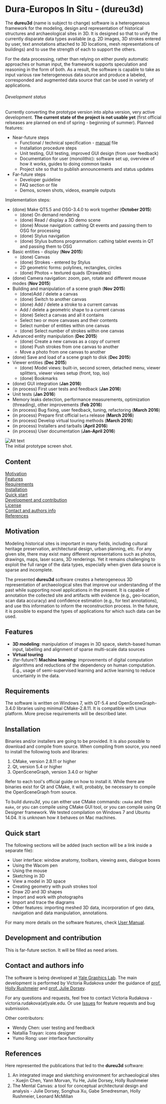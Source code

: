 # Dura-Europos In Situ - (dureu3d) 

The **dureu3d** (name is subject to change) software is a heterogeneous framework for the modeling, design and representation of historical structures and archaeological sites in 3D. It is designed so that to unify the currently disparate data types available (e.g. 2D images, 3D strokes entered by user, text annotations attached to 3D locations, mesh representations of buildings) and to use the strength of each to support the others. 

For the data processing, rather than relying on either purely automatic approaches or human input, the framework supports speculation and reasoning in the form of both. As a result, the software is capable to take as input various raw heterogeneous data source and produce a labeled, corresponded and augmented data source that can be used in variety of applications.

###### Development status

Currently converting the prototype version into alpha version, very active development. **The current state of the project is not usable yet** (first official relseases are planned on end of spring - beginning of summer). Planned features:
 
* Near-future steps
    * Functional / technical specification - [manual](https://github.com/vicrucann/dura-europos-insitu/blob/master/doc/manual.md) file
    * Installation procedure steps
    * Unit testing, GUI testing, improved GUI design (from user feedback)
    * Documentation for user (monolithic): software set up, overview of how it works, guides to doing common tasks
    * Project site so that to publish announcements and status updates
* Far-future steps
    * Developer guideline
    * FAQ section or file
    * Demos, screen shots, videos, example outputs

Implementation steps:
* (done) Make QT5.5 and OSG-3.4.0 to work together (**October 2015**)
    * (done) On demand rendering
    * (done) Read / display a 3D demo scene
    * (done) Mouse navigation: cathing Qt events and passing them to OSG for processing
    * (done) Stylus navigation
    * (done) Stylus buttons programmation: cathing tablet events in QT and passing them to OSG
* Basic entities - display (**Nov 2015**)
    * (done) Canvas
    * (done) Strokes - entered by Stylus
    * 2D geometric forms: polylines, rectangles, circles 
    * (done) Photos = textured quads (Drawables)
* (done) Camera navigation: zoom, pan, rotate and different mouse modes (**Nov 2015**)
* Building and manipulation of a scene graph (**Nov 2015**)
    * (done)Add / delete a canvas
    * (done) Switch to another canvas
    * (done) Add / delete a stroke to a current canvas
    * Add / delete a geometric shape to a current canvas
    * (done) Select a canvas and all it contains
    * Select two or more canvases and their contents
    * Select number of entities within one canvas
    * (done) Select number of strokes within one canvas
* Advanced entity manipulation (**Dec 2015**)
    * (done) Create a new canvas as a copy of current
    * (done) Push strokes from one canvas to another
    * Move a photo from one canvas to another
* (done) Save and load of a scene graph to disk (**Dec 2015**)
* Viewer entities (**Dec 2015**)
    * (done) Model views: built-in, second screen, detached menu, viewer splitters, viewer views setup (front, top, iso)
    * (done) Bookmarks
* (done) GUI integration (**Jan 2016**)
* (in process) First user tests and feedback (**Jan 2016**)
* Unit tests (**Jan 2016**)
* Memory leaks detection, performance measurements, optimization (threading), other improvements (**Feb 2016**)
* (in process) Bug fixing, user feedback, tuning, refactoring (**March 2016**)
* (in process) Prepare first official `beta` release (**March 2016**)
* (in process) Develop virtual touring methods (**March 2016**)
* (in process) Installers and tarballs (**April 2016**)
* (in process) User documentation (**Jan-April 2016**)

![Alt text](https://github.com/vicrucann/dura-europos-insitu/blob/master/doc/gui-orig.png "Prototype GUI screenshot")  
The initial prototype screen shot.

## Content
[Motivation](https://github.com/vicrucann/dura-europos-insitu/#motivation)  
[Features](https://github.com/vicrucann/dura-europos-insitu/#features)  
[Requirements](https://github.com/vicrucann/dura-europos-insitu/#requirements)  
[Installation](https://github.com/vicrucann/dura-europos-insitu/#installation)  
[Quick start](https://github.com/vicrucann/dura-europos-insitu/#quick-start)  
[Development and contribution](https://github.com/vicrucann/dura-europos-insitu/#development-and-contribution)  
[License](https://github.com/vicrucann/dura-europos-insitu/#license)  
[Contact and authors info](https://github.com/vicrucann/dura-europos-insitu/#contact-and-authors-info)  
[References](https://github.com/vicrucann/dura-europos-insitu/#references)  

## Motivation

Modeling historical sites is important in many fields, including cultural heritage preservation, architectural design, urban planning, etc. For any given site, there may exist many different representations such as photos, drawings, maps, laser scans, 3D renderings. Yet it remains challenging to exploit the full range of the data types, especially when given data source is sparse and incomplete.

The presented **dureu3d** software creates a heterogeneous 3D representation of archaeological sites that improve our understanding of the past while supporting novel applications in the present. It is capable of annotation the collected site and artifacts with evidence (e.g., geo-location, scan data accuracy) and confidence estimation (e.g., for text annotations), and use this information to inform the reconstruction process. In the future, it is possible to expand the types of applications for which such data can be used.

## Features

* **3D modeling**: manipulation of images in 3D space, sketch-based human input, labelling and alignment of sparse multi-scale data sources
* **Virtual touring**
* (far-future?) **Machine learning**: improvements of digital computation algorithms and reductions of the dependency on human computation. E.g., usage of semi-supervised learning and active learning to reduce uncertainty in the data.

## Requirements

The software is written on Windows 7, with QT-5.4 and OpenSceneGraph-3.4.0 libraries using minimal CMake-2.8.11. It is compatible with Linux platform. More precise requirements will be described later.

## Installation

Binaries and/or installers are going to be provided. It is also possible to download and compile from source. When compiling from source, you need to install the following tools and libraries:

1. CMake, version 2.8.11 or higher
2. Qt, version 5.4 or higher
3. OpenSceneGraph, version 3.4.0 or higher

Refer to each tool's official guide on how to install it. While there are binaries exist for Qt and CMake, it will, probably, be necessary to compile the OpenSceneGraph from source.

To build *dureu3d*, you can either use CMake commands: `cmake` and then `make`, or you can compile using CMake GUI tool, or you can compile using Qt Designer framework. We tested compilation on Windows 7 and Ubuntu 14.04. It is unknown how it behaves on Mac machines. 

## Quick start

The following sections will be added (each section will be a link inside a separate file): 
* User interface: window anatomy, toolbars, viewing axes, dialogue boxes
* Using the Wacom pen
* Using the mouse 
* Sketching in 3D
* View a model in 3D space
* Creating geometry with push strokes tool
* Draw 2D and 3D shapes
* Import and work with photographs
* Import and trace the diagrams
* Other features: importing meshed 3D data, incorporation of geo data, navigation and data manipulation, annotations. 

For many more details on the software features, check [User Manual](https://github.com/vicrucann/dura-europos-insitu/blob/master/doc/manual.md).

## Development and contribution 

This is far-future section. It will be filled as need arises.

## Contact and authors info

The software is being developed at [Yale Graphics Lab](http://graphics.cs.yale.edu/site/). The main development is performed by Victoria Rudakova under the guidance of [prof. Holly Rushmeier](http://graphics.cs.yale.edu/site/people/holly-rushmeier) and [prof. Julie Dorsey](http://graphics.cs.yale.edu/site/people/julie-dorsey).  

For any questions and requests, feel free to contact Victoria Rudakova - victoria.rudakova(at)yale.edu. Or use [Issues](https://github.com/vicrucann/dura-europos-insitu/issues) for feature requests and bug submission.

Other contributors:

* Wendy Chen: user testing and feedback 
* Natallia Trayan: icons designer
* Yumo Rong: user interface functionality

## References

Here represented the publications that led to the **dureu3d** software:  

1. An integrated image and sketching environment for archaeological sites - Xuejin Chen, Yann Morvan, Yu He, Julie Dorsey, Holly Rushmeier  
2. The Mental Canvas: a tool for conceptual architectural design and analysis - Julie Dorsey, Songhua Xu, Gabe Smedresman, Holly Rushmeier, Leonard McMillan
